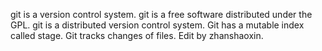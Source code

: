 git is a version control system.
git is a free software distributed under the GPL.
git is a distributed version control system.
Git has a mutable index called stage.
Git tracks changes of files.
Edit by zhanshaoxin.
